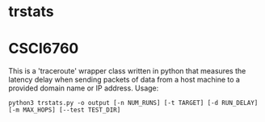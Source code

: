 # trstats
# CSCI6760
This is a 'traceroute' wrapper class written in python that measures the latency delay when sending packets of data from a host machine to a provided domain name or IP address.
Usage:
```
python3 trstats.py -o output [-n NUM_RUNS] [-t TARGET] [-d RUN_DELAY] [-m MAX_HOPS] [--test TEST_DIR]
```



